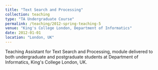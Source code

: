 ```yaml
---
title: "Text Search and Processing"
collection: teaching
type: "TA Undergraduate Course"
permalink: /teaching/2012-spring-teaching-5
venue: "King's College London, Department of Informatics"
date: 2012-01-01
location: "London, UK"
---
```


Teaching Assistant for Text Search and
Processing, module delivered to both undergraduate and postgraduate
students at Department of Informatics, King's College London, UK.